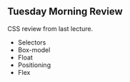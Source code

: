 ## Tuesday Morning Review

CSS review from last lecture.
- Selectors
- Box-model
- Float
- Positioning
- Flex
